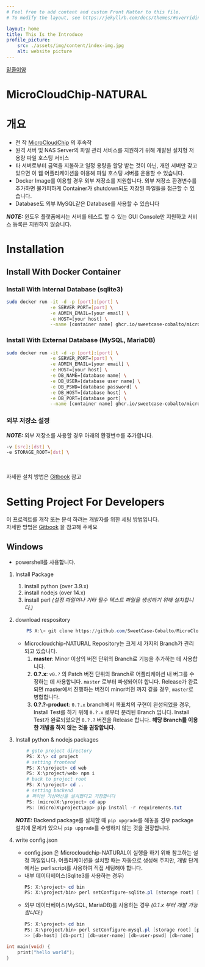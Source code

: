 ```yaml
---
# Feel free to add content and custom Front Matter to this file.
# To modify the layout, see https://jekyllrb.com/docs/themes/#overriding-theme-defaults

layout: home
title: This Is the Introduce
profile_picture:
    src: ./assets/img/content/index-img.jpg
    alt: website picture
---
```


<u>밑줄이얌</u>
# MicroCloudChip-NATURAL

# 개요
* 전 작 [MicroCloudChip](https://github.com/SweetCase-Cobalto/MicroCloudChip) 의 후속작
* 원격 서버 및  NAS Server의 파일 관리 서비스를 지원하기 위해 개발된 설치형 저용량 파일 호스팅 서비스
* 타 서버로부터 금액을 지불하고 일정 용량을 할당 받는 것이 아닌, 개인 서버만 갖고 있으면 이 웹 어플리케이션을 이용해 파일 호스팅 서버를 운용할 수 있습니다.
* Docker Image를 이용할 경우 외부 저장소를 지원합니다. 외부 저장소 환경변수를 추가하면  불가피하게 Container가 shutdown되도 저장된 파일들을 접근할 수 있습니다.
* Database도 외부 MySQL같은 Database를 사용할 수 있습니다

**_NOTE:_** 윈도우 플랫폼에서는 서버를 테스트 할 수 있는 GUI Console만 지원하고 서비스 등록은 지원하지 않습니다.

# Installation
## Install With Docker Container
### Install With Internal Database (sqlite3)
```bash
sudo docker run -it -d -p [port]:[port] \
                -e SERVER_PORT=[port] \
                -e ADMIN_EMAIL=[your email] \
                -e HOST=[your host] \
                --name [container name] ghcr.io/sweetcase-cobalto/microcloudchip-natural:0.0.3-internal
```

### Install With External Database (MySQL, MariaDB)
```bash
sudo docker run -it -d -p [port]:[port] \
                -e SERVER_PORT=[port] \
                -e ADMIN_EMAIL=[your email] \
                -e HOST=[your host] \
                -e DB_NAME=[database name] \
                -e DB_USER=[database user name] \
                -e DB_PSWD=[database password] \
                -e DB_HOST=[database host] \
                -e DB_PORT=[database port] \
                --name [container name] ghcr.io/sweetcase-cobalto/microcloudchip-natural:0.0.3-mysql
```
### 외부 저장소 설정
**_NOTE:_** 외부 저장소를 사용할 경우 아래의 환경변수를 추가합니다.
```bash
-v [src]:[dst] \
-e STORAGE_ROOT=[dst] \
```

<br>

자세한 설치 방법은 [Gitbook](https://seokbong60.gitbook.io/microcloudchip-natural/v/v0.0.x/wiki-for-users-and-guests/how-to-install/by-docker-container) 참고
# Setting Project For Developers
이 프로젝트를 개작 또는 분석 하려는 개발자를 위한 세팅 방법입니다. <br>
자세한 방법은 [Gitbook](https://seokbong60.gitbook.io/microcloudchip-natural/v/v0.0.x/wiki-for-developers/project-setting) 을 참고해 주세요
## Windows
* powershell를 사용합니다.
1. Install Package
    1. install python (over 3.9.x)
    2. install nodejs (over 14.x)
    3. install perl *(설정 파일이나 기타 필수 텍스트 파일을 생성하기 위해 설치합니다.)*
2. download respository
    ```powershell
        PS X:\> git clone https://github.com/SweetCase-Cobalto/MicroCloudChip-NATURAL.git
    ```
    * Microcloudchip-NATURAL Repository는 크게 세 가지의 Branch가 관리되고 있습니다.
        1. **master**: Minor 이상의 버전 단위의 Branch로 기능을 추가하는 데 사용합니다.
        2. **0.?.x**: ```v0.?``` 의 Patch 버전 단위의 Branch로 어플리케이션 내 버그를 수정하는 데 사용합니다. ```master``` 로부터 파생돠어야 합니다. Release가 완료되면 master에서 진행하는 버전이 minor버전 까지 같을 경우,  ```master```로 병합합니다.
        3. **0.?.?-product**: ```0.?.x``` branch에서 목표치의 구현이 완성되었을 경우, Install Test를 하기 위해 ```0.?.x``` 로부터 분리된 Branch 입니다. Install Test가 완료되었으면 ```0.?.?``` 버전을 Release 합니다. **해당 Branch를 이용한 개발을 하지 않는 것을 권장합니다.**

3. Install python & nodejs packages
    ```powershell
        # goto project directory
        PS: X:\> cd project
        # setting frontend
        PS: X:\project> cd web
        PS: X:\project/web> npm i
        # back to project root
        PS: X:\project> cd ..
        # setting backend
        # 파이썬 가상머신을 설치했다고 가정합니다
        PS: (micro)X:\project> cd app
        PS: (micro)X\project\app> pip install -r requirements.txt
    ```
    **_NOTE:_** Backend package를 설치할 때 ```pip upgrade```를 해놓을 경우 package 설치에 문제가 있으니 ```pip upgrade```를 수행하지 않는 것을 권장합니다.

4. write config.json
    * config.json 은 Microcloudchip-NATURAL이 실행을 하기 위해 참고하는 설정 파일입니다. 어플리케이션을 설치할 때는 자동으로 생성해 주지만, 개발 단계에서는 perl script를 사용하여 직접 세팅해야 합니다.
    * 내부 데이터베이스(Sqlite3를 사용하는 경우)
        ```powershell
        PS: X:\project> cd bin
        PS: X:\project/bin> perl setConfigure-sqlite.pl [storage root] [port] [host] [email]
        ```
    * 외부 데이터베이스(MySQL, MariaDB)를 사용하는 경우 *(0.1.x 부터 개발 가능합니다.)*
        ```powershell
        PS: X:\project> cd bin
        PS: X:\project/bin> perl setConfigure-mysql.pl [storage root] [port] [host] [email] `
        >> [db-host] [db-port] [db-user-name] [db-user-pswd] [db-name]
        ```

```c
int main(void) {
    print("hello world");
}
```